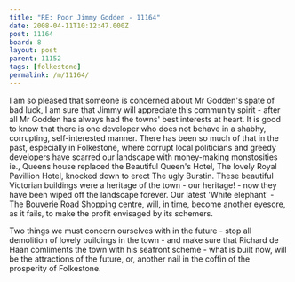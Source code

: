```yaml
---
title: "RE: Poor Jimmy Godden - 11164"
date: 2008-04-11T10:12:47.000Z
post: 11164
board: 8
layout: post
parent: 11152
tags: [folkestone]
permalink: /m/11164/
---
```

I am so pleased that someone is concerned about Mr Godden's spate of bad luck, I am sure that Jimmy will appreciate this community spirit - after all Mr Godden has always had the towns' best interests at heart. It is good to know that there is one developer  who does not behave in a shabhy, corrupting, self-interested manner. There has been so much of that in the past, especially in Folkestone, where corrupt local politicians and greedy developers have scarred our landscape with money-making monstosities ie., Queens house replaced the Beautiful Queen's Hotel, The lovely Royal Pavillion Hotel, knocked down to erect The ugly Burstin. These beautiful Victorian buildings were a heritage of the town - our heritage! - now they have been wiped off the landscape forever.
Our latest 'White elephant' - The Bouverie Road Shopping centre, will, in time, become another eyesore, as it fails, to make the profit envisaged by its schemers.  

Two things we must concern ourselves with in the future - stop all demolition of lovely buildings in the town - and make sure that Richard de Haan comliments the town with his seafront scheme - what is built now, will be the attractions of the future, or, another nail in the coffin of the prosperity of Folkestone.

